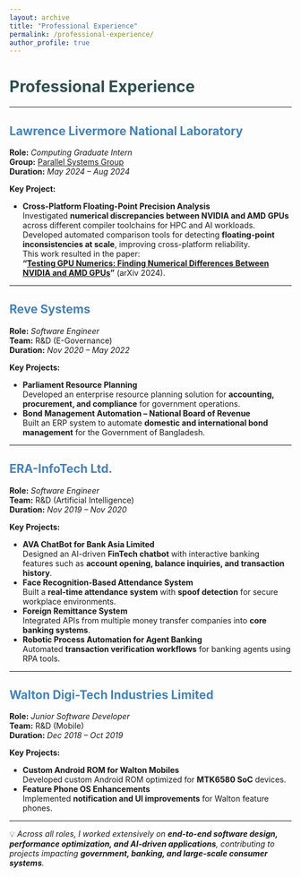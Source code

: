 ```yaml
---
layout: archive
title: "Professional Experience"
permalink: /professional-experience/
author_profile: true
---
```


# <span style="color:#2F4F4F;">Professional Experience</span>

---

## <span style="color:#4682B4;">Lawrence Livermore National Laboratory</span>
**Role:** *Computing Graduate Intern*  
**Group:** [Parallel Systems Group](https://computing.llnl.gov/casc/parallel-systems-group)  
**Duration:** *May 2024 – Aug 2024*

**Key Project:**
- **Cross-Platform Floating-Point Precision Analysis**  
  Investigated **numerical discrepancies between NVIDIA and AMD GPUs** across different compiler toolchains for HPC and AI workloads.  
  Developed automated comparison tools for detecting **floating-point inconsistencies at scale**, improving cross-platform reliability.  
  This work resulted in the paper:  
  **“[Testing GPU Numerics: Finding Numerical Differences Between NVIDIA and AMD GPUs](https://arxiv.org/abs/2410.09172)”** (arXiv 2024).

---

## <span style="color:#4682B4;">Reve Systems</span>
**Role:** *Software Engineer*  
**Team:** R&D (E-Governance)  
**Duration:** *Nov 2020 – May 2022*

**Key Projects:**
- **Parliament Resource Planning**  
  Developed an enterprise resource planning solution for **accounting, procurement, and compliance** for government operations.
- **Bond Management Automation – National Board of Revenue**  
  Built an ERP system to automate **domestic and international bond management** for the Government of Bangladesh.

---

## <span style="color:#4682B4;">ERA-InfoTech Ltd.</span>
**Role:** *Software Engineer*  
**Team:** R&D (Artificial Intelligence)  
**Duration:** *Nov 2019 – Nov 2020*

**Key Projects:**
- **AVA ChatBot for Bank Asia Limited**  
  Designed an AI-driven **FinTech chatbot** with interactive banking features such as **account opening, balance inquiries, and transaction history**.
- **Face Recognition-Based Attendance System**  
  Built a **real-time attendance system** with **spoof detection** for secure workplace environments.
- **Foreign Remittance System**  
  Integrated APIs from multiple money transfer companies into **core banking systems**.
- **Robotic Process Automation for Agent Banking**  
  Automated **transaction verification workflows** for banking agents using RPA tools.

---

## <span style="color:#4682B4;">Walton Digi-Tech Industries Limited</span>
**Role:** *Junior Software Developer*  
**Team:** R&D (Mobile)  
**Duration:** *Dec 2018 – Oct 2019*

**Key Projects:**
- **Custom Android ROM for Walton Mobiles**  
  Developed custom Android ROM optimized for **MTK6580 SoC** devices.
- **Feature Phone OS Enhancements**  
  Implemented **notification and UI improvements** for Walton feature phones.

---

💡 *Across all roles, I worked extensively on **end-to-end software design, performance optimization, and AI-driven applications**, contributing to projects impacting **government, banking, and large-scale consumer systems**.*
